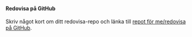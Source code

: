 #### Redovisa på GitHub

Skriv något kort om ditt redovisa-repo och länka till [repot för me/redovisa på GitHub](https://github.com/AlexanderGranhof/dbwebb-design).
